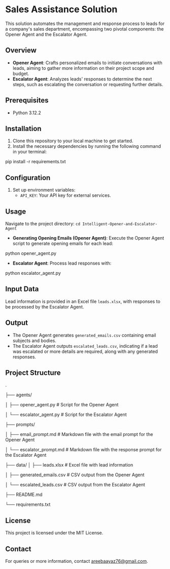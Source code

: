 # Sales Assistance Solution

This solution automates the management and response process to leads for a company's sales department, encompassing two pivotal components: the Opener Agent and the Escalator Agent.

## Overview

- **Opener Agent**: Crafts personalized emails to initiate conversations with leads, aiming to gather more information on their project scope and budget.
- **Escalator Agent**: Analyzes leads' responses to determine the next steps, such as escalating the conversation or requesting further details.

## Prerequisites

- Python 3.12.2

## Installation

1. Clone this repository to your local machine to get started.
2. Install the necessary dependencies by running the following command in your terminal:

pip install -r requirements.txt

## Configuration
1. Set up environment variables:
   - `API_KEY`: Your API key for external services.
     
## Usage

Navigate to the project directory: `cd Intelligent-Opener-and-Escalator-Agent`

- **Generating Opening Emails (Opener Agent)**:
Execute the Opener Agent script to generate opening emails for each lead:

python opener_agent.py

- **Escalator Agent**:
Process lead responses with:

python escalator_agent.py


## Input Data

Lead information is provided in an Excel file `leads.xlsx`, with responses to be processed by the Escalator Agent.

## Output

- The Opener Agent generates `generated_emails.csv` containing email subjects and bodies.
- The Escalator Agent outputs `escalated_leads.csv`, indicating if a lead was escalated or more details are required, along with any generated responses.

## Project Structure

.

├── agents/

│ ├── opener_agent.py # Script for the Opener Agent

│ └── escalator_agent.py # Script for the Escalator Agent

├── prompts/

│ ├── email_prompt.md # Markdown file with the email prompt for the Opener Agent

│ └── escalator_prompt.md # Markdown file with the response prompt for the Escalator Agent

├── data/
│ ├── leads.xlsx # Excel file with lead information

│ ├── generated_emails.csv # CSV output from the Opener Agent

│ └── escalated_leads.csv # CSV output from the Escalator Agent

├── README.md 

└── requirements.txt 


## License

This project is licensed under the MIT License.

## Contact

For queries or more information, contact areebaayaz76@gmail.com.

